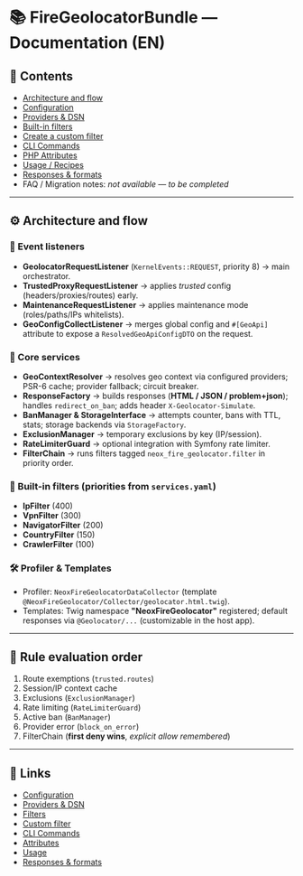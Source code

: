 # 📚 FireGeolocatorBundle — Documentation (EN)

## 📑 Contents
- [Architecture and flow](#architecture-and-flow)
- [Configuration](./config.en.md)
- [Providers & DSN](./providers.en.md)
- [Built-in filters](./filters.en.md)
- [Create a custom filter](./custom-filter.en.md)
- [CLI Commands](./commands.en.md)
- [PHP Attributes](./attributes.en.md)
- [Usage / Recipes](./usage.en.md)
- [Responses & formats](./responses.en.md)
- FAQ / Migration notes: *not available — to be completed*

---

## ⚙️ Architecture and flow

### 🔔 Event listeners
- **GeolocatorRequestListener** (`KernelEvents::REQUEST`, priority 8) → main orchestrator.  
- **TrustedProxyRequestListener** → applies *trusted* config (headers/proxies/routes) early.  
- **MaintenanceRequestListener** → applies maintenance mode (roles/paths/IPs whitelists).  
- **GeoConfigCollectListener** → merges global config and `#[GeoApi]` attribute to expose a `ResolvedGeoApiConfigDTO` on the request.

### 🔑 Core services
- **GeoContextResolver** → resolves geo context via configured providers; PSR-6 cache; provider fallback; circuit breaker.  
- **ResponseFactory** → builds responses (**HTML / JSON / problem+json**); handles `redirect_on_ban`; adds header `X-Geolocator-Simulate`.  
- **BanManager & StorageInterface** → attempts counter, bans with TTL, stats; storage backends via `StorageFactory`.  
- **ExclusionManager** → temporary exclusions by key (IP/session).  
- **RateLimiterGuard** → optional integration with Symfony rate limiter.  
- **FilterChain** → runs filters tagged `neox_fire_geolocator.filter` in priority order.

### 🧩 Built-in filters (priorities from `services.yaml`)
- **IpFilter** (400)  
- **VpnFilter** (300)  
- **NavigatorFilter** (200)  
- **CountryFilter** (150)  
- **CrawlerFilter** (100)

### 🛠️ Profiler & Templates
- Profiler: `NeoxFireGeolocatorDataCollector` (template `@NeoxFireGeolocator/Collector/geolocator.html.twig`).  
- Templates: Twig namespace **"NeoxFireGeolocator"** registered; default responses via `@Geolocator/...` (customizable in the host app).

---

## 🔄 Rule evaluation order

1. Route exemptions (`trusted.routes`)  
2. Session/IP context cache  
3. Exclusions (`ExclusionManager`)  
4. Rate limiting (`RateLimiterGuard`)  
5. Active ban (`BanManager`)  
6. Provider error (`block_on_error`)  
7. FilterChain (**first deny wins**, *explicit allow remembered*)  

---

## 🔗 Links
- [Configuration](./config.en.md)  
- [Providers & DSN](./providers.en.md)  
- [Filters](./filters.en.md)  
- [Custom filter](./custom-filter.en.md)  
- [CLI Commands](./commands.en.md)  
- [Attributes](./attributes.en.md)  
- [Usage](./usage.en.md)  
- [Responses & formats](./responses.en.md)  
